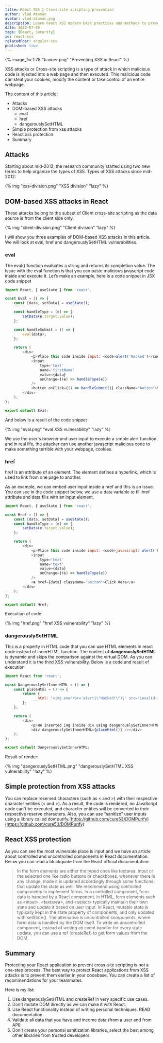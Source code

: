 ```yaml
---
title: React XSS 🐛 Cross-site scripting prevention
author: Vlad Ataman
avatar: vlad-ataman.png
description: Learn React XSS modern best practices and methods to prevent cross-site scripting attacks in React (JavaScript) applications. 🔒
date: 2022-07-08
tags: [React, Security]
id: react-xss
relatedPost: angular-xss
published: true
---
```

{% image_fw 1.78 "banner.png" "Preventing XSS in React" %}

XSS attacks or Cross-site scripting is a type of attack in which malicious code is injected into a web page and then executed.
This malicious code can steal your cookies, modify the content or take control of an entire webpage.

<!-- toc -->

The content of this article:
* Attacks
* DOM-based XSS attacks
  * eval
  * href
  * dangerouslySetHTML
* Simple protection from xss attacks
* React xss protection
* Summary

## Attacks
Starting about mid-2012, the research community started using two new terms to help organize the types of XSS.
Types of XSS attacks since mid-2012:

{% img "xss-division.png" "XSS division" "lazy" %}

## DOM-based XSS attacks in React
These attacks belong to the subset of Client cross-site scripting as the data source is from the client side only.

{% img "client-division.png" "Client division" "lazy" %}

I will show you three examples of DOM-based XSS attacks in this article.
We will look at eval, href and dangerouslySetHTML vulnerabilities.

### eval

The eval() function evaluates a string and returns its completion value.
The issue with the eval function is that you can paste malicious javascript code inside and execute it.
Let’s make an example, here is a code snippet in JSX code snippet

``` javascript Code snippet
import React, { useState } from 'react';

const Eval = () => {
    const [data, setData] = useState();

    const handleType = (e) => {
        setData(e.target.value);
    };

    const handleSubmit = () => {
        eval(data);
    };

    return (
        <div>
            <p>Place this code inside input: <code>alert('Hacked')</code></p>
            <input
                type='text'
                name='firstName'
                value={data}
                onChange={(e) => handleType(e)}
            />
            <button onClick={() => handleSubmit()} className="button">Submit</button>{' '}
        </div>
    );
};

export default Eval;
```
And below is a result of the code snippet

{% img "eval.png" "eval XSS vulnerability" "lazy" %}

We use the user's browser and user input to execute a simple alert function and in real life, the attacker can use another javascript malicious code to make something terrible with your webpage, cookies.

### href

href is an attribute of an element.
The <a> element defines a hyperlink, which is used to link from one page to another.

As an example, we can embed user input inside a href and this is an issue.
You can see in the code snippet below, we use a data variable to fill href attribute and data fills with an input element.

``` javascript Code snippet
import React, { useState } from 'react';

const Href = () => {
    const [data, setData] = useState();
    const handleType = (e) => {
        setData(e.target.value);
    };

    return (
        <div>
            <p>Place this code inside input: <code>javascript: alert('Hacked');</code></p>
            <input
                type='text'
                name='text'
                value={data}
                onChange={(e) => handleType(e)}
            />
            <a href={data} className="button">Click Here</a>
        </div>
    );
};

export default Href;
```
Execution of code:

{% img "href.png" "href XSS vulnerability" "lazy" %}

### dangerouslySetHTML

This is a property in HTML code that you can use HTML elements in react code instead of innerHTML function.
The content of **dangerouslySetHTML** is dynamic and skips the comparison against the virtual DOM. As you can understand it is the third XSS vulnerability.
Below is a code and result of execution

``` javascript Code snippet
import React from 'react';

const DangerouslySetInnerHTML = () => {
    const placeHtml = () => {
        return {
             __html: "<img onerror='alert(\"Hacked!\");' src='invalid-image' />",
        };
    };

    return (
        <div>
            <p>We inserted img inside div using dangerouslySetInnerHTML property and add js code in onerror attribute</p>
            <div dangerouslySetInnerHTML={placeHtml()} /></div>
    );
};

export default DangerouslySetInnerHTML;
```
Result of render:

{% img "dangerouslySetHTML.png" "dangerouslySetHTML XSS vulnerability" "lazy" %}

## Simple protection from XSS attacks

You can replace reserved characters (such as < and >) with their respective character entities (&lt; and &gt;).
As a result, the code is rendered, no JavaScript code can't be executed, and character entities will be converted to their respective reserve characters.
Also, you can use “sanitize” user inputs using a library called dompurify.[https://github.com/cure53/DOMPurify](https://github.com/cure53/DOMPurify)

## React XSS protection

As you can see the most vulnerable place is input and we have an article about controlled and uncontrolled components in React documentation.
Below you can read a blockquote from the React official documentation:
> In the form elements are either the typed ones like textarea. input or the selected one like radio buttons or checkboxes, whenever there is any change, made it is updated accordingly through some functions that update the state as well. 
We recommend using controlled components to implement forms. In a controlled component, form data is handled by a React component. 
In HTML, form elements such as \<input\>, \<textarea\>, and \<select\> typically maintain their own state and update it based on user input. In React, mutable state is typically kept in the state property of components, and only updated with setState(). 
The alternative is uncontrolled components, where form data is handled by the DOM itself.
To write an uncontrolled component, instead of writing an event handler for every state update, you can use a ref (createRef) to get form values from the DOM.

## Summary

Protecting your React application to prevent cross-site scripting is not a one-step process. The best way to protect React applications from XSS attacks is to prevent them earlier in your codebase. You can create a list of recommendations for your teammates.

Here is my list:
1. Use dangerouslySetHTML and createRef in very specific use cases.
2. Don't mutate DOM directly as we can make it with React.
3. Use React functionality instead of writing personal techniques. READ documentation.
4. Validate all data that you have and income data (from a user and from API)
5. Don't create your personal sanitization libraries, select the best among other libraries from trusted developers.